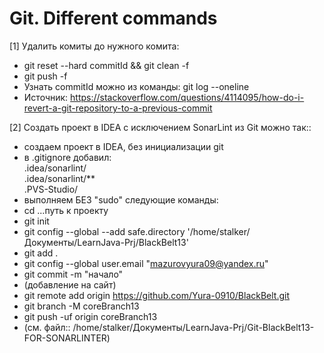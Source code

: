 # Git. Different commands

[1] Удалить комиты до нужного комита:
* git reset --hard commitId && git clean -f
* git push -f
* Узнать commitId можно из команды: git log --oneline
* Источник: https://stackoverflow.com/questions/4114095/how-do-i-revert-a-git-repository-to-a-previous-commit
  
[2] Создать проект в IDEA с исключением SonarLint из Git можно так::
* создаем проект в IDEA, без инициализации git
* в .gitignore добавил:\
.idea/sonarlint/\
.idea/sonarlint/**\
.PVS-Studio/
* выполняем БЕЗ "sudo" следующие команды:
* cd ...путь к проекту
* git init
* git config --global --add safe.directory '/home/stalker/Документы/LearnJava-Prj/BlackBelt13'
* git add .
* git config --global user.email "mazurovyura09@yandex.ru"
* git commit -m "начало"
* (добавление на сайт)
* git remote add origin https://github.com/Yura-0910/BlackBelt.git
* git branch -M coreBranch13
* git push -uf origin coreBranch13
* (см. файл:: /home/stalker/Документы/LearnJava-Prj/Git-BlackBelt13-FOR-SONARLINTER)
